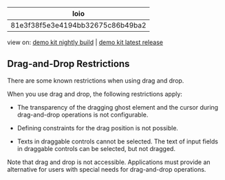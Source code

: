 <!-- loio81e3f38f5e3e4194bb32675c86b49ba2 -->

| loio |
| -----|
| 81e3f38f5e3e4194bb32675c86b49ba2 |

<div id="loio">

view on: [demo kit nightly build](https://openui5nightly.hana.ondemand.com/topic/81e3f38f5e3e4194bb32675c86b49ba2) | [demo kit latest release](https://sdk.openui5.org/topic/81e3f38f5e3e4194bb32675c86b49ba2)</div>

## Drag-and-Drop Restrictions

There are some known restrictions when using drag and drop.

When you use drag and drop, the following restrictions apply:

-   The transparency of the dragging ghost element and the cursor during drag-and-drop operations is not configurable.

-   Defining constraints for the drag position is not possible.

-   Texts in draggable controls cannot be selected. The text of input fields in draggable controls can be selected, but not dragged.


Note that drag and drop is not accessible. Applications must provide an alternative for users with special needs for drag-and-drop operations.

